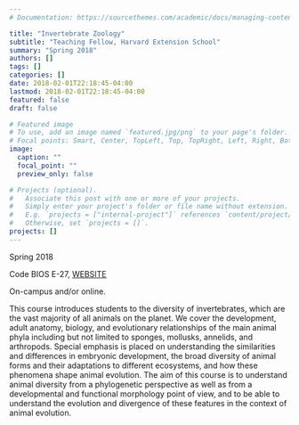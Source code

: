 ```yaml
---
# Documentation: https://sourcethemes.com/academic/docs/managing-content/

title: "Invertebrate Zoology"
subtitle: "Teaching Fellow, Harvard Extension School"
summary: "Spring 2018"
authors: []
tags: []
categories: []
date: 2018-02-01T22:18:45-04:00
lastmod: 2018-02-01T22:18:45-04:00
featured: false
draft: false

# Featured image
# To use, add an image named `featured.jpg/png` to your page's folder.
# Focal points: Smart, Center, TopLeft, Top, TopRight, Left, Right, BottomLeft, Bottom, BottomRight.
image:
  caption: ""
  focal_point: ""
  preview_only: false

# Projects (optional).
#   Associate this post with one or more of your projects.
#   Simply enter your project's folder or file name without extension.
#   E.g. `projects = ["internal-project"]` references `content/project/deep-learning/index.md`.
#   Otherwise, set `projects = []`.
projects: []
---
```


Spring 2018

Code BIOS E-27, [WEBSITE](https://canvas.harvard.edu/courses/35083)

On-campus and/or online.

This course introduces students to the diversity of invertebrates, which are the vast majority of all animals on the planet. We cover the development, adult anatomy, biology, and evolutionary relationships of the main animal phyla including but not limited to sponges, mollusks, annelids, and arthropods. Special emphasis is placed on understanding the similarities and differences in embryonic development, the broad diversity of animal forms and their adaptations to different ecosystems, and how these phenomena shape animal evolution. The aim of this course is to understand animal diversity from a phylogenetic perspective as well as from a developmental and functional morphology point of view, and to be able to understand the evolution and divergence of these features in the context of animal evolution.
